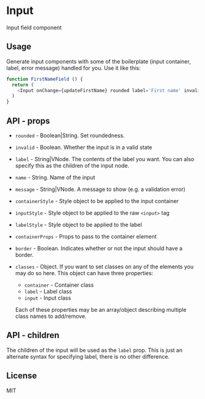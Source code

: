 # Input

Input field component

## Usage

Generate input components with some of the boilerplate (input container, label, error message) handled for you. Use it like this:

```javascript
function FirstNameField () {
  return (
    <Input onChange={updateFirstName} rounded label='First name' invalid={false} />
  )
}
```

## API - props

  * `rounded` - Boolean|String. Set roundedness.
  * `invalid` - Boolean. Whether the input is in a valid state
  * `label` - String|VNode. The contents of the label you want. You can also specify this as the children of the input node.
  * `name` - String. Name of the input
  * `message` - String|VNode. A message to show (e.g. a validation error)
  * `containerStyle` - Style object to be applied to the input container
  * `inputStyle` - Style object to be applied to the raw `<input>` tag
  * `labelStyle` - Style object to be applied to the label
  * `containerProps` - Props to pass to the container element
  * `border` - Boolean. Indicates whether or not the input should have a border.
  * `classes` - Object. If you want to set classes on any of the elements you may do so here. This object can have three properties:

    * `container` - Container class
    * `label` - Label class
    * `input` - Input class

    Each of these properties may be an array/object describing multiple class names to add/remove.

## API - children

  The children of the input will be used as the `label` prop. This is just an alternate syntax for specifying label, there is no other difference.

## License

MIT
